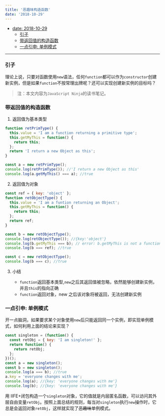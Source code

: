 ```yaml
---
title: '恶趣味构造函数'
date: '2018-10-29'
---
```


- [date: 2018-10-29](#date-2018-10-29)
  - [引子](#引子)
  - [带返回值的构造函数](#带返回值的构造函数)
  - [一点引申: 单例模式](#一点引申-单例模式)

---

### 引子

理论上说，只要对函数使用`new`语法，任何`function`都可以作为`constructor`创建新实例，但是如果`function`不按常理出牌呢？还可以实现创建新实例的目标吗？

> 注：本文内容为`JavaScript Ninja`的读书笔记。

### 带返回值的构造函数

1. 返回值为基本类型

```javascript
function retPrimType() {
  this.value = 'I am a function returning a primitive type';
  this.getMyThis = function() {
    return this;
  };
  return 'I return a new Object as this';
}

const a = new retPrimType();
console.log(retPrimType()); //'I return a new Object as this'
console.log(a.getMyThis() === a); //true
```

2. 返回值为对象

```javascript
const ref = { key: 'object' };
function retObjectType() {
  this.value = 'I am a funtion returning an Object';
  this.getMyThis = function() {
    return this;
  };
  return ref;
}

const b = new retObjectType();
console.log(retObjectType()); //{key:'object'}
console.log(b.getMyThis === b); // error: b.getMyThis is not a function
console.log(b === ref); //true

const c = new retObjectType();
console.log(b === c); //true
```

3. 小结

   - `function`返回基本类型,`new`之后其返回值被忽略，依然能够创建新实例，并且`this`的指向正确
   - `function`返回对象，new 之后该对象将被返回，无法创建新实例

### 一点引申: 单例模式

开一点脑洞，如果要求某个对象使用`new`后只能返回同一个实例，即实现单例模式，如何利用上面的结论来实现？

```javascript
const singleton = (function() {
  const retObj = { key: 'I am singleton!' };
  return function() {
    return retObj;
  };
})();
const a = new singleton();
const b = new singleton();
console.log(a === b); //true
a.key = 'everyone changes with me';
console.log(a); //{key: 'everyone changes with me'}
console.log(b); //{key: 'everyone changes with me'}
```

用 IIFE+闭包构造一个`singleton`对象，它的值就是内层匿名函数，可以访问其外层自由变量`retObj`。按照上面总结的规则，每当对`singleton`执行`new`操作时，它总是会返回对象`retObj`，这样就实现了~~恶趣味~~单例模式。
